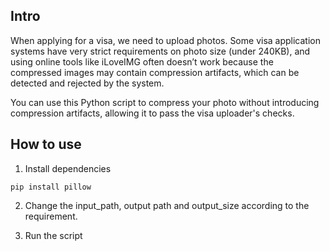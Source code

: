 ## Intro

When applying for a visa, we need to upload photos. Some visa application systems have very strict requirements on photo size (under 240KB), and using online tools like iLoveIMG often doesn’t work because the compressed images may contain compression artifacts, which can be detected and rejected by the system.

You can use this Python script to compress your photo without introducing compression artifacts, allowing it to pass the visa uploader's checks.

## How to use
1. Install dependencies
```shell
pip install pillow
```

2. Change the input_path, output path and output_size according to the requirement. 

3. Run the script